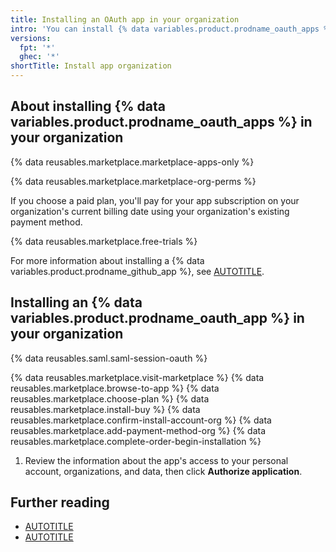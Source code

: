 ```yaml
---
title: Installing an OAuth app in your organization
intro: 'You can install {% data variables.product.prodname_oauth_apps %} from {% data variables.product.prodname_marketplace %} to use in your organization.'
versions:
  fpt: '*'
  ghec: '*'
shortTitle: Install app organization
---
```


## About installing {% data variables.product.prodname_oauth_apps %} in your organization

{% data reusables.marketplace.marketplace-apps-only %}

{% data reusables.marketplace.marketplace-org-perms %}

If you choose a paid plan, you'll pay for your app subscription on your organization's current billing date using your organization's existing payment method.

{% data reusables.marketplace.free-trials %}

For more information about installing a {% data variables.product.prodname_github_app %}, see [AUTOTITLE](/apps/using-github-apps/installing-a-github-app-in-your-organization).

## Installing an {% data variables.product.prodname_oauth_app %} in your organization

{% data reusables.saml.saml-session-oauth %}

{% data reusables.marketplace.visit-marketplace %}
{% data reusables.marketplace.browse-to-app %}
{% data reusables.marketplace.choose-plan %}
{% data reusables.marketplace.install-buy %}
{% data reusables.marketplace.confirm-install-account-org %}
{% data reusables.marketplace.add-payment-method-org %}
{% data reusables.marketplace.complete-order-begin-installation %}
1. Review the information about the app's access to your personal account, organizations, and data, then click **Authorize application**.

## Further reading

* [AUTOTITLE](/billing/managing-your-billing/managing-your-payment-and-billing-information)
* [AUTOTITLE](/apps/oauth-apps/using-oauth-apps/installing-an-oauth-app-in-your-personal-account)
